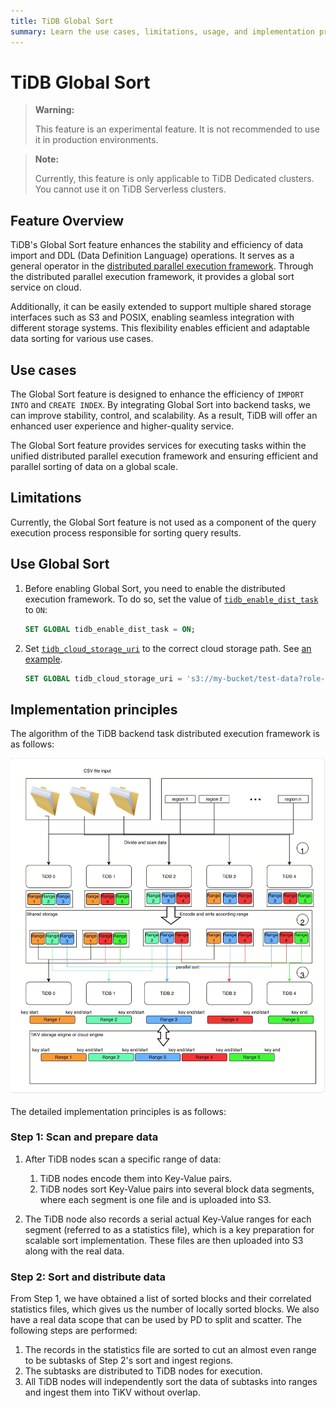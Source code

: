 ```yaml
---
title: TiDB Global Sort
summary: Learn the use cases, limitations, usage, and implementation principles of the TiDB Global Sort.
---
```


# TiDB Global Sort

> **Warning:**
>
> This feature is an experimental feature. It is not recommended to use it in production environments.

<CustomContent platform="tidb-cloud">

> **Note:**
>
> Currently, this feature is only applicable to TiDB Dedicated clusters. You cannot use it on TiDB Serverless clusters.

</CustomContent>

## Feature Overview

TiDB's Global Sort feature enhances the stability and efficiency of data import and DDL (Data Definition Language) operations. It serves as a general operator in the [distributed parallel execution framework](/tidb-distributed-execution-framework.md). Through the distributed parallel execution framework, it provides a global sort service on cloud.

Additionally, it can be easily extended to support multiple shared storage interfaces such as S3 and POSIX, enabling seamless integration with different storage systems. This flexibility enables efficient and adaptable data sorting for various use cases.

## Use cases

The Global Sort feature is designed to enhance the efficiency of `IMPORT INTO` and `CREATE INDEX`. By integrating Global Sort into backend tasks, we can improve stability, control, and scalability. As a result, TiDB will offer an enhanced user experience and higher-quality service.

The Global Sort feature provides services for executing tasks within the unified distributed parallel execution framework and ensuring efficient and parallel sorting of data on a global scale.

## Limitations

Currently, the Global Sort feature is not used as a component of the query execution process responsible for sorting query results.

## Use Global Sort

1. Before enabling Global Sort, you need to enable the distributed execution framework. To do so, set the value of [`tidb_enable_dist_task`](/system-variables.md#tidb_enable_dist_task-new-in-v710) to `ON`:

    ```sql
    SET GLOBAL tidb_enable_dist_task = ON;
    ```

2. Set [`tidb_cloud_storage_uri`](/system-variables.md#tidb_cloud_storage_uri-new-in-v740) to the correct cloud storage path. See [an example](/br/backup-and-restore-storages.md).

   ```sql
   SET GLOBAL tidb_cloud_storage_uri = 's3://my-bucket/test-data?role-arn=arn:aws:iam::888888888888:role/my-role'
   ```

## Implementation principles

The algorithm of the TiDB backend task distributed execution framework is as follows:

![Algorithm of Global Sort](/media/dist-task/global-sort.jpeg)

The detailed implementation principles is as follows:

### Step 1: Scan and prepare data

1. After TiDB nodes scan a specific range of data:

    1. TiDB nodes encode them into Key-Value pairs.
    2. TiDB nodes sort Key-Value pairs into several block data segments, where each segment is one file and is uploaded into S3.

2. The TiDB node also records a serial actual Key-Value ranges for each segment (referred to as a statistics file), which is a key preparation for scalable sort implementation. These files are then uploaded into S3 along with the real data.

### Step 2: Sort and distribute data

From Step 1, we have obtained a list of sorted blocks and their correlated statistics files, which gives us the number of locally sorted blocks. We also have a real data scope that can be used by PD to split and scatter. The following steps are performed:

1. The records in the statistics file are sorted to cut an almost even range to be subtasks of Step 2's sort and ingest regions.
2. The subtasks are distributed to TiDB nodes for execution.
3. All TiDB nodes will independently sort the data of subtasks into ranges and ingest them into TiKV without overlap.
